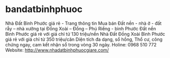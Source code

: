 # bandatbinhphuoc
Nhà Đất Bình Phước giá rẻ - Trang thông tin Mua bán Đất nền - nhà ở - đất rẫy – nhà xưởng tại Đồng Xoài – Đồng – Phú Riềng - bình Phước Đất nền Bình Phước giá rẻ với giá chỉ từ 130 triệu/nền Nhà Đất Đồng Xoài Bình Phước giá rẻ với giá chỉ từ 350 triệu/căn Diện tích đa dạng, sổ hồng, Thổ cư, công chứng ngay, cam kết nhận sổ trong vòng 30 ngày. Holine: 0968 510 772 Website: http://www.nhadatbinhphuocgiare.com/

